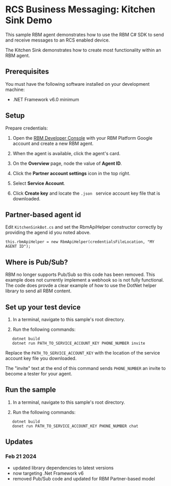 # RCS Business Messaging: Kitchen Sink Demo

This sample RBM agent demonstrates how to use the RBM C# SDK
to send and receive messages to an RCS enabled device.

The Kitchen Sink demonstrates how to create most functionality within an RBM
agent.


## Prerequisites

You must have the following software installed on your development machine:

* .NET Framework v6.0 minimum

## Setup

Prepare credentials:

1. Open the [RBM Developer Console](https://business-communications.cloud.google.com/console/partner-console/])
with your RBM Platform Google account and create a new RBM agent.

2. When the agent is available, click the agent's card.

3. On the **Overview** page, node the value of **Agent ID**.

4. Click the **Partner account settings** icon in the top right.

5. Select **Service Account**.

6. Click **Create key** and locate the `.json ` service account key file that is downloaded.

## Partner-based agent id

Edit `KitchenSinkBot.cs` and set the RbmApiHelper constructor correctly
by providing the agend id you noted above.

```
this.rbmApiHelper = new RbmApiHelper(credentialsFileLocation, "MY AGENT ID");
```

## Where is Pub/Sub?

RBM no longer supports Pub/Sub so this code has been removed. This example does not
currently implement a webhook so is not fully functional. The code does provde a clear example
of how to use the DotNet helper library to send all RBM content.

## Set up your test device

1. In a terminal, navigate to this sample's root directory.

2. Run the following commands:

```
   dotnet build
   dotnet run PATH_TO_SERVICE_ACCOUNT_KEY PHONE_NUMBER invite
```

Replace the `PATH_TO_SERVICE_ACCOUNT_KEY` with the location of the service account key
file you downloaded.

The "invite" text at the end of this command sends `PHONE_NUMBER` an invite to
become a tester for your agent.


## Run the sample

1. In a terminal, navigate to this sample's root directory.

2. Run the following commands:

```
   dotnet build
   donet run PATH_TO_SERVICE_ACCOUNT_KEY PHONE_NUMBER chat
```

## Updates

### Feb 21 2024

- updated library dependencies to latest versions
- now targeting .Net Framework v6
- removed Pub/Sub code and updated for RBM Partner-based model